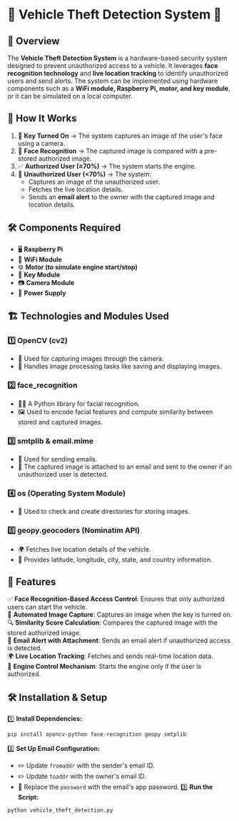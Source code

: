 # 🚗 Vehicle Theft Detection System 🔐

## 📌 Overview
The **Vehicle Theft Detection System** is a hardware-based security system designed to prevent unauthorized access to a vehicle. It leverages **face recognition technology** and **live location tracking** to identify unauthorized users and send alerts. The system can be implemented using hardware components such as a **WiFi module, Raspberry Pi, motor, and key module**, or it can be simulated on a local computer.

## 🎯 How It Works
1. 🔑 **Key Turned On** → The system captures an image of the user's face using a camera.
2. 📸 **Face Recognition** → The captured image is compared with a pre-stored authorized image.
3. ✅ **Authorized User (≥70%)** → The system starts the engine.
4. 🚨 **Unauthorized User (<70%)** → The system:
   - Captures an image of the unauthorized user.
   - Fetches the live location details.
   - Sends an **email alert** to the owner with the captured image and location details.

## 🛠️ Components Required
- 🖥️ **Raspberry Pi**
- 📶 **WiFi Module**
- ⚙️ **Motor (to simulate engine start/stop)**
- 🔑 **Key Module**
- 📷 **Camera Module**
- 🔋 **Power Supply**

## 🏗️ Technologies and Modules Used
### 1️⃣ **OpenCV (cv2)**
   - 🎥 Used for capturing images through the camera.
   - 📁 Handles image processing tasks like saving and displaying images.

### 2️⃣ **face_recognition**
   - 🧑‍💻 A Python library for facial recognition.
   - 🖼️ Used to encode facial features and compute similarity between stored and captured images.

### 3️⃣ **smtplib & email.mime**
   - 📩 Used for sending emails.
   - 📎 The captured image is attached to an email and sent to the owner if an unauthorized user is detected.

### 4️⃣ **os (Operating System Module)**
   - 📂 Used to check and create directories for storing images.

### 5️⃣ **geopy.geocoders (Nominatim API)**
   - 🌍 Fetches live location details of the vehicle.
   - 📌 Provides latitude, longitude, city, state, and country information.

## 🚀 Features
✅ **Face Recognition-Based Access Control**: Ensures that only authorized users can start the vehicle.  
📸 **Automated Image Capture**: Captures an image when the key is turned on.  
🔍 **Similarity Score Calculation**: Compares the captured image with the stored authorized image.  
📩 **Email Alert with Attachment**: Sends an email alert if unauthorized access is detected.  
🌍 **Live Location Tracking**: Fetches and sends real-time location data.  
🚗 **Engine Control Mechanism**: Starts the engine only if the user is authorized.  

## 🛠️ Installation & Setup
1️⃣ **Install Dependencies:**
   ```bash
   pip install opencv-python face-recognition geopy smtplib
   ```
2️⃣ **Set Up Email Configuration:**
   - ✏️ Update `fromaddr` with the sender's email ID.
   - ✏️ Update `toaddr` with the owner's email ID.
   - 🔑 Replace the `password` with the email's app password.
3️⃣ **Run the Script:**
   ```bash
   python vehicle_theft_detection.py
   ```
